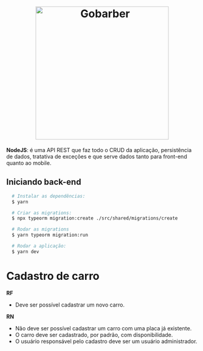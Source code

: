 <h1 align="center">
    <img alt="Gobarber" src="https://www.matheuspires.dev/_next/image?url=https%3A%2F%2Fmedia.graphassets.com%2FU26NdDHhQhuB0z2O1qsd&w=750&q=75" width="350px" />
</h1>


**NodeJS**: é uma API REST que faz todo o CRUD da aplicação, persistência de dados, tratativa de exceções e que serve dados tanto para front-end quanto ao mobile.


## Iniciando back-end
```bash
  # Instalar as dependências:
  $ yarn

  # Criar as migrations:
  $ npx typeorm migration:create ./src/shared/migrations/create

  # Rodar as migrations
  $ yarn typeorm migration:run

  # Rodar a aplicação:
  $ yarn dev
```

# Cadastro de carro

**RF**
- Deve ser possível cadastrar um novo carro.


**RN** 
- Não deve ser possível cadastrar um carro com uma placa já existente.
- O carro deve ser cadastrado, por padrão, com disponibilidade.
- O usuário responsável pelo cadastro deve ser um usuário administrador.
